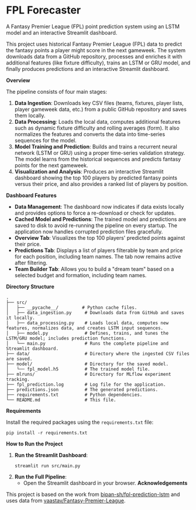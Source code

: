 # FPL Forecaster

A Fantasy Premier League (FPL) point prediction system using an LSTM model and an interactive Streamlit dashboard.

This project uses historical Fantasy Premier League (FPL) data to predict the fantasy points a player might score in the next gameweek. The system downloads data from a GitHub repository, processes and enriches it with additional features (like fixture difficulty), trains an LSTM or GRU model, and finally produces predictions and an interactive Streamlit dashboard.

**Overview**

The pipeline consists of four main stages:

1.  **Data Ingestion**: Downloads key CSV files (teams, fixtures, player lists, player gameweek data, etc.) from a public GitHub repository and saves them locally.
2.  **Data Processing**: Loads the local data, computes additional features such as dynamic fixture difficulty and rolling averages (form). It also normalizes the features and converts the data into time-series sequences for the model.
3.  **Model Training and Prediction**: Builds and trains a recurrent neural network (LSTM or GRU) using a proper time-series validation strategy. The model learns from the historical sequences and predicts fantasy points for the next gameweek.
4.  **Visualization and Analysis**: Produces an interactive Streamlit dashboard showing the top 100 players by predicted fantasy points versus their price, and also provides a ranked list of players by position.

**Dashboard Features**

*   **Data Management**: The dashboard now indicates if data exists locally and provides options to force a re-download or check for updates.
*   **Cached Model and Predictions**: The trained model and predictions are saved to disk to avoid re-running the pipeline on every startup. The application now handles corrupted prediction files gracefully.
*   **Overview Tab**: Visualizes the top 100 players' predicted points against their price.
*   **Predictions Tab**: Displays a list of players filterable by team and price for each position, including team names. The tab now remains active after filtering.
*   **Team Builder Tab**: Allows you to build a "dream team" based on a selected budget and formation, including team names.

**Directory Structure**

```
.
├── src/
│   ├── __pycache__/         # Python cache files.
│   ├── data_ingestion.py     # Downloads data from GitHub and saves it locally.
│   ├── data_processing.py    # Loads local data, computes new features, normalizes data, and creates LSTM input sequences.
│   ├── model.py              # Defines, trains, and tunes the LSTM/GRU model; includes prediction functions.
│   └── main.py               # Runs the complete pipeline and Streamlit dashboard.
├── data/                     # Directory where the ingested CSV files are saved.
├── model/                    # Directory for the saved model.
│   └── fpl_model.h5          # The trained model file.
├── mlruns/                   # Directory for MLflow experiment tracking.
├── fpl_prediction.log        # Log file for the application.
├── predictions.json          # The generated predictions.
├── requirements.txt          # Python dependencies.
└── README.md                 # This file.
```

**Requirements**

Install the required packages using the `requirements.txt` file:

```
pip install -r requirements.txt
```

**How to Run the Project**

1.  **Run the Streamlit Dashboard**:
    ```
    streamlit run src/main.py
    ```
2.  **Run the Full Pipeline**:
    - Open the Streamlit dashboard in your browser.
**Acknowledgements**

This project is based on the work from [bipan-sh/fpl-prediction-lstm](https://github.com/bipan-sh/fpl-prediction-lstm?tab=readme-ov-file) and uses data from [vaastav/Fantasy-Premier-League](https://github.com/vaastav/Fantasy-Premier-League/tree/master).
